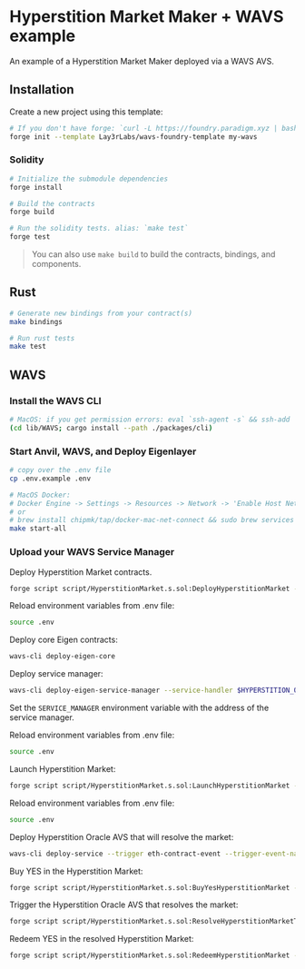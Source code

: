 # Hyperstition Market Maker + WAVS example

An example of a Hyperstition Market Maker deployed via a WAVS AVS.

## Installation

Create a new project using this template:

```bash
# If you don't have forge: `curl -L https://foundry.paradigm.xyz | bash`
forge init --template Lay3rLabs/wavs-foundry-template my-wavs
```

### Solidity

```bash
# Initialize the submodule dependencies
forge install

# Build the contracts
forge build

# Run the solidity tests. alias: `make test`
forge test
```

> You can also use `make build` to build the contracts, bindings, and components.

## Rust

```bash
# Generate new bindings from your contract(s)
make bindings

# Run rust tests
make test
```

## WAVS

### Install the WAVS CLI

```bash
# MacOS: if you get permission errors: eval `ssh-agent -s` && ssh-add
(cd lib/WAVS; cargo install --path ./packages/cli)
```

### Start Anvil, WAVS, and Deploy Eigenlayer

```bash
# copy over the .env file
cp .env.example .env

# MacOS Docker:
# Docker Engine -> Settings -> Resources -> Network -> 'Enable Host Networking'
# or
# brew install chipmk/tap/docker-mac-net-connect && sudo brew services start chipmk/tap/docker-mac-net-connect
make start-all
```

### Upload your WAVS Service Manager

Deploy Hyperstition Market contracts.

```bash
forge script script/HyperstitionMarket.s.sol:DeployHyperstitionMarket --rpc-url http://localhost:8545 --broadcast
```

Reload environment variables from .env file:

```bash
source .env
```

Deploy core Eigen contracts:

```bash
wavs-cli deploy-eigen-core
```

Deploy service manager:

```bash
wavs-cli deploy-eigen-service-manager --service-handler $HYPERSTITION_ORACLE_CONTROLLER_ADDRESS
```

Set the `SERVICE_MANAGER` environment variable with the address of the service manager.

Reload environment variables from .env file:

```bash
source .env
```

Launch Hyperstition Market:

```bash
forge script script/HyperstitionMarket.s.sol:LaunchHyperstitionMarket --rpc-url http://localhost:8545 --broadcast
```

Reload environment variables from .env file:

```bash
source .env
```

Deploy Hyperstition Oracle AVS that will resolve the market:

```bash
wavs-cli deploy-service --trigger eth-contract-event --trigger-event-name $(cast sig-event "ResolveMarket(uint64,address,bytes)" | cut -c 3-) --trigger-address $HYPERSTITION_ORACLE_CONTROLLER_ADDRESS --component ./compiled/hyperstition_oracle.wasm --submit-address $SERVICE_MANAGER
```

Buy YES in the Hyperstition Market:

```bash
forge script script/HyperstitionMarket.s.sol:BuyYesHyperstitionMarket --rpc-url http://localhost:8545 --broadcast
```

Trigger the Hyperstition Oracle AVS that resolves the market:

```bash
forge script script/HyperstitionMarket.s.sol:ResolveHyperstitionMarketTrigger --sig "run()" --rpc-url http://localhost:8545 --broadcast
```

Redeem YES in the resolved Hyperstition Market:

```bash
forge script script/HyperstitionMarket.s.sol:RedeemHyperstitionMarket --rpc-url http://localhost:8545 --broadcast
```

